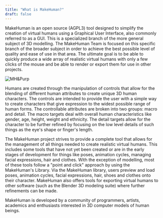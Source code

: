 ```yaml
---
title: "What is MakeHuman?"
draft: false
---
```


MakeHuman is an open source (AGPL3) tool designed to simplify the creation of virtual humans using a Graphical User Interface, also commonly referred to as a GUI. This is a specialized branch of the more general subject of 3D modelling. The MakeHuman Team is focused on this specific branch of the broader subject in order to achieve the best possible level of quality and ease of use in that area.  The ultimate goal is to be able to quickly produce a wide array of realistic virtual humans with only a few clicks of the mouse and be able to render or export them for use in other projects.



![MH&Purp](MH&Purp)



Humans are created through the manipulation of controls that allow for the blending of different human attributes to create unique 3D human characters. The controls are intended to provide the user with a simple way to create characters that give expression to the widest possible range of human forms. The controllable attributes are broken into two groups: macro and detail. The macro targets deal with overall human characteristics like gender, age, height, weight and ethnicity. The detail targets allow for the character to be further refined by focusing on the low level details of such things as the eye's shape or finger's length.

The MakeHuman project strives to provide a complete tool that allows for the management of all things needed to create realistic virtual humans. This includes some tools that have not yet been created or are in the early stages of development for things like poses, animation cycles, managing facial expressions, hair and clothes. With the exception of modelling, most of these tools follow a "point and click" approach by using the MakeHuman's Library. Via the MakeHuman library, users preview and load poses, animation cycles, facial expressions, hair, shoes and clothes onto their character. MakeHuman also offers tools for exporting virtual humans to other software (such as the Blender 3D modeling suite) where further refinements can be made.

MakeHuman is developed by a community of programmers, artists, academics and enthusiasts interested in 3D computer models of human beings.